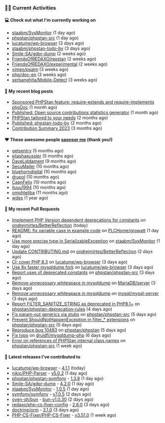 ### 👨‍💻 Current Activities


#### 💻 Check out what I'm currently working on

- [staabm/SysMonitor](https://github.com/staabm/SysMonitor) (1 day ago)
- [phpstan/phpstan-src](https://github.com/phpstan/phpstan-src) (1 day ago)
- [lucatume/wp-browser](https://github.com/lucatume/wp-browser) (3 days ago)
- [staabm/phpstan-todo-by](https://github.com/staabm/phpstan-todo-by) (3 days ago)
- [Smile-SA/gdpr-dump](https://github.com/Smile-SA/gdpr-dump) (2 weeks ago)
- [FriendsOfREDAXO/rexstan](https://github.com/FriendsOfREDAXO/rexstan) (2 weeks ago)
- [FriendsOfREDAXO/experimental](https://github.com/FriendsOfREDAXO/experimental) (2 weeks ago)
- [vimeo/psalm](https://github.com/vimeo/psalm) (3 weeks ago)
- [php/doc-en](https://github.com/php/doc-en) (3 weeks ago)
- [serbanghita/Mobile-Detect](https://github.com/serbanghita/Mobile-Detect) (3 weeks ago)


#### 📜 My recent blog posts

- [Sponsored PHPStan feature: require-extends and require-implements phpDoc](https://staabm.github.io/2024/01/15/phpstan-require-extends-implements.html) (1 month ago)
- [Published: Open source contributions statistics generator](https://staabm.github.io/2024/01/10/oss-contribs-published.html) (1 month ago)
- [PHPStan tailored to your needs](https://staabm.github.io/2024/01/01/phpstan-customizing.html) (2 months ago)
- [Published: phpstan-todo-by](https://staabm.github.io/2023/12/17/phpstan-todo-by-published.html) (2 months ago)
- [Contribution Summary 2023](https://staabm.github.io/2023/12/07/contribution-summary-2023.html) (3 months ago)


#### ❤️ These awesome people [sponsor me](https://github.com/sponsors/staabm) (thank you!)

- [getsentry](https://github.com/getsentry) (5 months ago)
- [eliashaeussler](https://github.com/eliashaeussler) (5 months ago)
- [DaveLiddament](https://github.com/DaveLiddament) (9 months ago)
- [SecuMailer](https://github.com/SecuMailer) (10 months ago)
- [bluehorndigital](https://github.com/bluehorndigital) (10 months ago)
- [drupol](https://github.com/drupol) (10 months ago)
- [CapnFelix](https://github.com/CapnFelix) (10 months ago)
- [iluuu1994](https://github.com/iluuu1994) (10 months ago)
- [omphteliba](https://github.com/omphteliba) (11 months ago)
- [wdes](https://github.com/wdes) (1 year ago)


#### 🔨 My recent Pull Requests

- [Implement PHP Version dependent deprecations for constants](https://github.com/ondrejmirtes/BetterReflection/pull/36) on [ondrejmirtes/BetterReflection](https://github.com/ondrejmirtes/BetterReflection) (today)
- [README: fix variable case in example code](https://github.com/PLCHome/growatt/pull/25) on [PLCHome/growatt](https://github.com/PLCHome/growatt) (1 day ago)
- [Use more precise type in SerializableException](https://github.com/staabm/SysMonitor/pull/26) on [staabm/SysMonitor](https://github.com/staabm/SysMonitor) (1 day ago)
- [Update CONTRIBUTING.md](https://github.com/ondrejmirtes/BetterReflection/pull/35) on [ondrejmirtes/BetterReflection](https://github.com/ondrejmirtes/BetterReflection) (2 days ago)
- [CI: cover PHP 8.3](https://github.com/lucatume/wp-browser/pull/703) on [lucatume/wp-browser](https://github.com/lucatume/wp-browser) (3 days ago)
- [Use 8x faster mysqldump fork](https://github.com/lucatume/wp-browser/pull/702) on [lucatume/wp-browser](https://github.com/lucatume/wp-browser) (3 days ago)
- [Report uses of deprecated constants](https://github.com/phpstan/phpstan-src/pull/2953) on [phpstan/phpstan-src](https://github.com/phpstan/phpstan-src) (3 days ago)
- [Remove unnecessary whitespace in mysqldump](https://github.com/MariaDB/server/pull/3095) on [MariaDB/server](https://github.com/MariaDB/server) (3 days ago)
- [Remove unnecessary whitespace in mysqldump](https://github.com/mysql/mysql-server/pull/524) on [mysql/mysql-server](https://github.com/mysql/mysql-server) (3 days ago)
- [Report FILTER_SANITIZE_STRING as deprecated in PHP8.1&#43;](https://github.com/phpstan/phpstan-deprecation-rules/pull/112) on [phpstan/phpstan-deprecation-rules](https://github.com/phpstan/phpstan-deprecation-rules) (4 days ago)
- [Fix param-out generics via stubs](https://github.com/phpstan/phpstan-src/pull/2952) on [phpstan/phpstan-src](https://github.com/phpstan/phpstan-src) (5 days ago)
- [Prevent ShouldNotHappenException in filter_* extensions](https://github.com/phpstan/phpstan-src/pull/2951) on [phpstan/phpstan-src](https://github.com/phpstan/phpstan-src) (5 days ago)
- [Reproduce bug 10483](https://github.com/phpstan/phpstan/pull/10661) on [phpstan/phpstan](https://github.com/phpstan/phpstan) (5 days ago)
- [Fix typo](https://github.com/druidfi/mysqldump-php/pull/41) on [druidfi/mysqldump-php](https://github.com/druidfi/mysqldump-php) (6 days ago)
- [Error on references of PHPStan internal class names](https://github.com/phpstan/phpstan-src/pull/2932) on [phpstan/phpstan-src](https://github.com/phpstan/phpstan-src) (1 week ago)


#### 🔭 Latest releases I've contributed to

- [lucatume/wp-browser](https://github.com/lucatume/wp-browser) - [4.1.1](https://github.com/lucatume/wp-browser/releases/tag/4.1.1) (today)
- [nikic/PHP-Parser](https://github.com/nikic/PHP-Parser) - [v5.0.2](https://github.com/nikic/PHP-Parser/releases/tag/v5.0.2) (1 day ago)
- [phpstan/phpstan-symfony](https://github.com/phpstan/phpstan-symfony) - [1.3.8](https://github.com/phpstan/phpstan-symfony/releases/tag/1.3.8) (1 day ago)
- [Smile-SA/gdpr-dump](https://github.com/Smile-SA/gdpr-dump) - [4.2.0](https://github.com/Smile-SA/gdpr-dump/releases/tag/4.2.0) (1 day ago)
- [staabm/SysMonitor](https://github.com/staabm/SysMonitor) - [1.0.5](https://github.com/staabm/SysMonitor/releases/tag/1.0.5) (1 day ago)
- [symfony/symfony](https://github.com/symfony/symfony) - [v7.0.5](https://github.com/symfony/symfony/releases/tag/v7.0.5) (2 days ago)
- [oven-sh/bun](https://github.com/oven-sh/bun) - [bun-v1.0.30](https://github.com/oven-sh/bun/releases/tag/bun-v1.0.30) (2 days ago)
- [redaxo/php-cs-fixer-config](https://github.com/redaxo/php-cs-fixer-config) - [2.6.0](https://github.com/redaxo/php-cs-fixer-config/releases/tag/2.6.0) (3 days ago)
- [doctrine/orm](https://github.com/doctrine/orm) - [3.1.0](https://github.com/doctrine/orm/releases/tag/3.1.0) (3 days ago)
- [PHP-CS-Fixer/PHP-CS-Fixer](https://github.com/PHP-CS-Fixer/PHP-CS-Fixer) - [v3.51.0](https://github.com/PHP-CS-Fixer/PHP-CS-Fixer/releases/tag/v3.51.0) (1 week ago)
